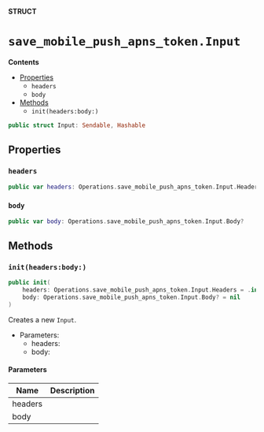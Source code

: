 **STRUCT**

# `save_mobile_push_apns_token.Input`

**Contents**

- [Properties](#properties)
  - `headers`
  - `body`
- [Methods](#methods)
  - `init(headers:body:)`

```swift
public struct Input: Sendable, Hashable
```

## Properties
### `headers`

```swift
public var headers: Operations.save_mobile_push_apns_token.Input.Headers
```

### `body`

```swift
public var body: Operations.save_mobile_push_apns_token.Input.Body?
```

## Methods
### `init(headers:body:)`

```swift
public init(
    headers: Operations.save_mobile_push_apns_token.Input.Headers = .init(),
    body: Operations.save_mobile_push_apns_token.Input.Body? = nil
)
```

Creates a new `Input`.

- Parameters:
  - headers:
  - body:

#### Parameters

| Name | Description |
| ---- | ----------- |
| headers |  |
| body |  |